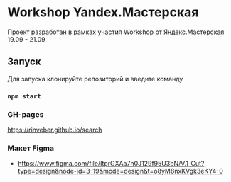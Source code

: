 # Workshop Yandex.Мастерская

Проект разработан в рамках участия Workshop от Яндекс.Мастерская 19.09 - 21.09

## Запуск

Для запуска клонируйте репозиторий и введите команду

### `npm start`

### GH-pages

https://rinveber.github.io/search

### Макет Figma

- https://www.figma.com/file/ItprGXAa7h0J129f95U3bN/V.1_Cut?type=design&node-id=3-19&mode=design&t=o8yM8nxKVgk3eKY4-0
